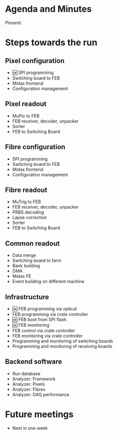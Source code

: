 # Agenda and Minutes

*Present:*

# Steps towards the run

## Pixel configuration ##

* :ok: SPI programming
* Switching board to FEB
* Midas frontend
* Configuration management

## Pixel readout ##

* MuPix to FEB
* FEB receiver, decoder, unpacker
* Sorter
* FEB to Switching Board

## Fibre configuration ##

* SPI programming
* Switching board to FEB
* Midas frontend
* Configuration management

## Fibre readout ##

* MuTrig to FEB
* FEB receiver, decoder, unpacker
* PRBS decoding
* Lapse correction
* Sorter
* FEB to Switching Board


## Common readout ##

* Data merge
* Switching board to farm
* Bank building
* DMA
* Midas FE
* Event building on different machine

## Infrastructure ##

* :ok: FEB programming via optical
* FEB programming via crate controller
* :ok: FEB boot from SPI flash
* :ok: FEB monitoring
* FEB control via crate controller
* FEB monitoring via crate controller
* Programming and monitoring of switching boards
* Programming and monitoring of receiving boards

## Backend software ##

* Run database
* Analyzer: Framework
* Analyzer: Pixels
* Analyzer: Fibres
* Analyzer: DAQ performance

# Future meetings

* Next in one week
